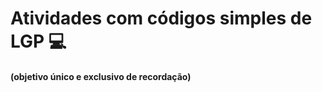 # Atividades com códigos simples de LGP :computer:

#### (objetivo único e exclusivo de recordação)
